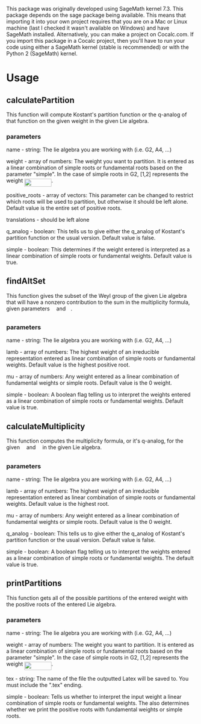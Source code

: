 This package was originally developed using SageMath kernel 7.3. This package depends on the sage package being available. This means that importing it into your own project requires that you are on a Mac or Linux machine (last I checked it wasn't available on Windows) and have SageMath installed. Alternatively, you can make a project on Cocalc.com. If you import this package in a Cocalc project, then you'll have to run your code using either a SageMath kernel (stable is recommended) or with the Python 2 (SageMath) kernel.

# Usage

## calculatePartition
This function will compute Kostant's partition function or the q-analog of that function on the given weight in the given Lie algebra.

### parameters
name - string: The lie algebra you are working with (i.e. G2, A4, ...)

weight - array of numbers: The weight you want to partition. It is entered as a linear combination of simple roots or fundamental roots based on the parameter "simple". In the case of simple roots in G2, [1,2] represents the weight <img src="https://rawgit.com/antman1935/lie_algebras/master/svgs/7f8aa090d23837855fa5b83b9db06b98.svg?invert_in_darkmode" align=middle width=71.4879pt height=21.18732pt/>.

positive_roots - array of vectors: This parameter can be changed to restrict which roots will be used to partition, but otherwise it should be left alone. Default value is the entire set of positive roots.

translations - should be left alone

q_analog - boolean: This tells us to give either the q_analog of Kostant's partition function or the usual version. Default value is false.

simple - boolean: This determines if the weight entered is interpreted as a linear combination of simple roots or fundamental weights. Default value is true.

## findAltSet
This function gives the subset of the Weyl group of the given Lie algebra that will have a nonzero contribution to the sum in the multiplicity formula, given parameters <img src="https://rawgit.com/antman1935/lie_algebras/master/svgs/07617f9d8fe48b4a7b3f523d6730eef0.svg?invert_in_darkmode" align=middle width=9.90495pt height=14.15535pt/> and <img src="https://rawgit.com/antman1935/lie_algebras/master/svgs/fd8be73b54f5436a5cd2e73ba9b6bfa9.svg?invert_in_darkmode" align=middle width=9.58914pt height=22.83138pt/>.

### parameters
name - string: The lie algebra you are working with (i.e. G2, A4, ...)

lamb - array of numbers: The highest weight of an irreducible representation entered as linear combination of simple roots or fundamental weights. Default value is the highest positive root.

mu - array of numbers: Any weight entered as a linear combination of fundamental weights or simple roots. Default value is the 0 weight.

simple - boolean: A boolean flag telling us to interpret the weights entered as a linear combination of simple roots or fundamental weights. Default value is true.

## calculateMultiplicity
This function computes the multiplicity formula, or it's q-analog, for the given <img src="https://rawgit.com/antman1935/lie_algebras/master/svgs/fd8be73b54f5436a5cd2e73ba9b6bfa9.svg?invert_in_darkmode" align=middle width=9.58914pt height=22.83138pt/> and <img src="https://rawgit.com/antman1935/lie_algebras/master/svgs/07617f9d8fe48b4a7b3f523d6730eef0.svg?invert_in_darkmode" align=middle width=9.90495pt height=14.15535pt/> in the given Lie algebra.

### parameters
name - string: The lie algebra you are working with (i.e. G2, A4, ...)

lamb - array of numbers: The highest weight of an irreducible representation entered as linear combination of simple roots or fundamental weights. Default value is the highest root.

mu - array of numbers: Any weight entered as a linear combination of fundamental weights or simple roots. Default value is the 0 weight.

q_analog - boolean: This tells us to give either the q_analog of Kostant's partition function or the usual version. Default value is false.

simple - boolean: A boolean flag telling us to interpret the weights entered as a linear combination of simple roots or fundamental weights. The default value is true.

## printPartitions
This function gets all of the possible partitions of the entered weight with the positive roots of the entered Lie algebra.

### parameters
name - string: The lie algebra you are working with (i.e. G2, A4, ...)

weight - array of numbers: The weight you want to partition. It is entered as a linear combination of simple roots or fundamental roots based on the parameter "simple". In the case of simple roots in G2, [1,2] represents the weight <img src="https://rawgit.com/antman1935/lie_algebras/master/svgs/7f8aa090d23837855fa5b83b9db06b98.svg?invert_in_darkmode" align=middle width=71.4879pt height=21.18732pt/>.

tex - string: The name of the file the outputted Latex will be saved to. You must include the ".tex" ending.

simple - boolean: Tells us whether to interpret the input weight a linear combination of simple roots or fundamental weights. The also determines whether we print the positive roots with fundamental weights or simple roots.
